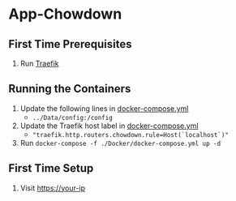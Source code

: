 # App-Chowdown

## First Time Prerequisites

1. Run [Traefik](https://github.com/mattlombana/App-Traefik)

## Running the Containers

1. Update the following lines in [docker-compose.yml](./Docker/docker-compose.yml)
    * `../Data/config:/config`
2. Update the Traefik host label in [docker-compose.yml](./Docker/docker-compose.yml)
    * ``"traefik.http.routers.chowdown.rule=Host(`localhost`)"``
3. Run `docker-compose -f ./Docker/docker-compose.yml up -d`

## First Time Setup

1. Visit <https://your-ip>
